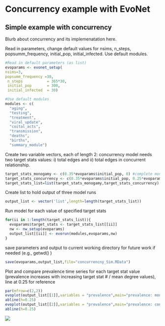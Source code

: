 Concurrency example with EvoNet
================

Simple example with concurrency
-------------------------------

Blurb about concurrency and its implemenatation here.

Read in parameters, change default values for nsims, n\_steps, popsumm\_frequency, initial\_pop, initial\_infected. Use default modules.

``` r
#Read in default parameters (as list)
evoparams <- evonet_setup(
nsims=3,
popsumm_frequency =30,
 n_steps           = 365*30,
 initial_pop       = 300,
 initial_infected  = 30)

#Use default modules
modules <- c(
  "aging",
  "testing",
  "treatment",
  "viral_update",
  "coital_acts",
  "transmission",
  "deaths",
  "births",
  "summary_module")
```

Create two variable vectors, each of length 2: concurrency model needs two target stats values: i) total edges and ii) total edges in concurrent relationship.

``` r
target_stats_monogamy <- c(0.35*evoparams$initial_pop, 0) #complete monomagy
target_stats_concurrency <- c(0.35*evoparams$initial_pop, 0.25*evoparams$initial_pop) #25% relationships
target_stats_list=list(target_stats_monogamy,target_stats_concurrency)
```

Create list to hold output of three model runs

``` r
output_list <- vector('list',length=length(target_stats_list))
```

Run model for each value of specified target stats

``` r
for(ii in 1:length(target_stats_list)){
  evoparams$target_stats <- target_stats_list[[ii]]
  nw <- nw_setup(evoparams)
  output_list[[ii]] <- evorun(modules,evoparams,nw)
}  
```

save parameters and output to current working directory for future work if needed (e.g., getwd() )

``` r
save(evoparams,output_list,file="concurrencny_Sim.RData")
```

Plot and compare prevalence time series for each target stat value (prevalence increases with increasing target stat \# / mean degree values), line at 0.25 for reference

``` r
par(mfrow=c(2,2))
evoplot(output_list[[1]],variables = "prevalence",main="prevalence: monogamy")
abline(h=0.25)
evoplot(output_list[[2]],variables = "prevalence",main="prevalence: concurrency")
abline(h=0.25)
```
![](https://github.com/EvoNetHIV/EvoNetHIV/blob/master/documentation/imgs/conc_example.png)
